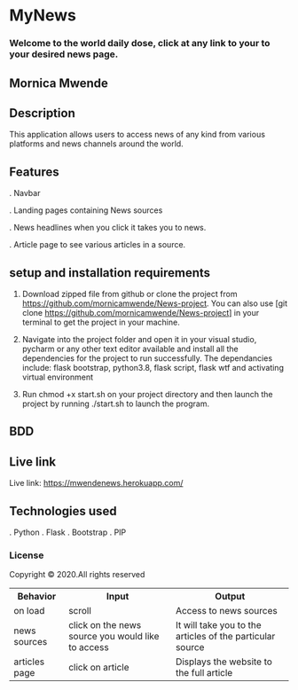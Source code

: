 # MyNews
### Welcome to the world daily dose, click at any link to your to your desired news page.
## Mornica Mwende

## Description
This application allows users to access news of any kind from various platforms and news channels around the world.

## Features
.   Navbar

.   Landing pages containing News sources

.   News headlines when you click it takes you to news.

.   Article page to see various articles in a source.

## setup and installation requirements
1. Download zipped file from github or clone the project from https://github.com/mornicamwende/News-project. You can also use [git clone https://github.com/mornicamwende/News-project] in your terminal to get the project in your machine.

2. Navigate into the project folder and open it in your visual studio, pycharm or any other text editor available and install all the dependencies for the project to run successfully. The dependancies include: flask bootstrap, python3.8, flask script, flask wtf and activating virtual environment

3. Run chmod +x start.sh on your project directory and then launch the project by running ./start.sh to launch the program.

## BDD

<table>
    <tr>
      <th>Behavior</th>
      <th>Input</th>
      <th>Output</th>
    </tr>
    <tr>
        <td>on load</td>
        <td>scroll </td>
        <td>Access to news sources</td>
    </tr>
    <tr>
        <td>news sources</td>
        <td>click on the news source you would like to access</td>
        <td>It will take you to the articles of the particular source</td>
    </tr>
    <tr>
        <td>articles page</td>
        <td>click on article</td>
        <td>Displays the website to the full article</td>
    </tr>

## Live link
Live link: https://mwendenews.herokuapp.com/

## Technologies used

.   Python
.   Flask
.   Bootstrap
.   PIP

### License
Copyright &copy; 2020.All rights reserved
